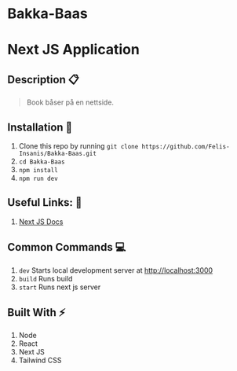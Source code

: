 # Bakka-Baas
# Next JS Application


## Description :clipboard:
> Book båser på en nettside. 

## Installation :wrench:

1. Clone this repo by running `git clone https://github.com/Felis-Insanis/Bakka-Baas.git`
2. `cd Bakka-Baas`
3. `npm install`
4. `npm run dev`

## Useful Links: :link:

1. [Next JS Docs](https://nextjs.org/learn/basics/getting-started/setup)



## Common Commands :computer:

1. `dev` Starts local development server at [http://localhost:3000](http://localhost:3000)
2. `build` Runs build
3. `start` Runs next js server

## Built With :zap:

1. Node
2. React
3. Next JS
4. Tailwind CSS 

